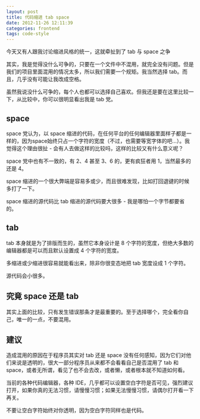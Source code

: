 ```yaml
---
layout: post
title: 代码缩进 tab space
date: 2012-11-26 12:11:39
categories: frontend
tags: code-style
---
```


今天又有人跟我讨论缩进风格的统一，这就牵扯到了 tab 与 space 之争

其实，我是觉得没什么可争的，只要在一个文件中不混用，就完全没有问题。但是我们的项目里面混用的情况太多，所以我们需要一个规矩。我当然选择 tab。而且，几乎没有可能让我改成空格。

虽然我说没什么可争的，每个人也都可以选择自己喜欢。但我还是要在这里比较一下，从比较中，你可以很明显看出我是 tab 党。

## space

space 党认为，以 space 缩进的代码，在任何平台的任何编辑器里面样子都是一样的，因为space始终只占一个字符的宽度（不过，也需要等宽字体的吧...）。我觉得这个理由很扯 - 会有人去做这样的比较吗，这样的比较又有什么意义呢？

space 党中也有不一致的，有 2、4 甚至 3、6 的，更有疯狂者用 1，当然最多的还是 4。

space 缩进的一个很大弊端是容易多或少，而且很难发现，比如打回退键的时候多打了一下。

space 缩进的源代码比 tab 缩进的源代码要大很多 - 我是哪怕一个字节都要省的。

## tab

tab 本身就是为了排版而生的，虽然它本身设计是 8 个字符的宽度，但绝大多数的编辑器都是可以而且默认设置成 4 个字符的宽度。

多缩进或少缩进很容易就能看出来，除非你很变态地把 tab 宽度设成 1 个字符。

源代码会小很多。

## 究竟 space 还是 tab

其实上面的比较，只有发生错误那条才是最重要的。至于选择哪个，完全看你自己，唯一的一点，不要混用。

## 建议

造成混用的原因在于程序员其实对 tab 还是 space 没有任何感知，因为它们对他们来说是透明的，很大一部分程序员从来都不会看看自己是否混用了 tab 和 space，或者无所谓，看见了也不会去改，或者懒，或者根本就不知道如何看。

当前的各种代码编辑器，各种 IDE，几乎都可以设置空白字符是否可见，强烈建议打开，如果你真的无法习惯，请慢慢习惯；如果无法慢慢习惯，请偶尔打开看一下再关。

不要让空白字符始终对你透明，因为空白字符同样也是代码。